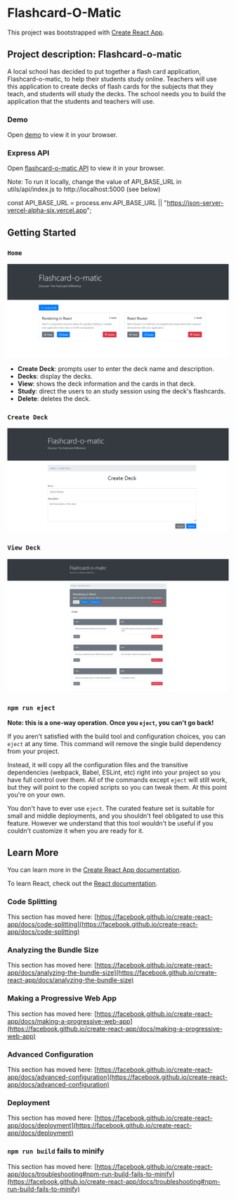 # Flashcard-O-Matic 

This project was bootstrapped with [Create React App](https://github.com/facebook/create-react-app).

## Project description: Flashcard-o-matic

A local school has decided to put together a flash card application, Flashcard-o-matic, to help their students study online. Teachers will use this application to create decks of flash cards for the subjects that they teach, and students will study the decks. The school needs you to build the application that the students and teachers will use.

### Demo

Open [demo](https://flashcard-o-matic-f9511jgn9-xjinojose.vercel.app/) to view it in your browser.

### Express API

Open [flashcard-o-matic API](https://json-server-vercel-alpha-six.vercel.app/) to view it in your browser.

Note:
To run it locally, change the value of API_BASE_URL in utils/api/index.js to http://localhost:5000 (see below)

const API_BASE_URL = process.env.API_BASE_URL || "https://json-server-vercel-alpha-six.vercel.app";

## Getting Started

### `Home`

![Home Page](./images/home-screen.png)

- **Create Deck**: prompts user to enter the deck name and description.
- **Decks**: display the decks.
- **View**: shows the deck information and the cards in that deck.
- **Study**: direct the users to an study session using the deck's flashcards.
- **Delete**: deletes the deck.

### `Create Deck`

![Create Deck](./images/createdeck-screen.png)

### `View Deck`

![View Deck](./images/viewdeck-screen.png)

### `npm run eject`

**Note: this is a one-way operation. Once you `eject`, you can't go back!**

If you aren't satisfied with the build tool and configuration choices, you can `eject` at any time. This command will remove the single build dependency from your project.

Instead, it will copy all the configuration files and the transitive dependencies (webpack, Babel, ESLint, etc) right into your project so you have full control over them. All of the commands except `eject` will still work, but they will point to the copied scripts so you can tweak them. At this point you're on your own.

You don't have to ever use `eject`. The curated feature set is suitable for small and middle deployments, and you shouldn't feel obligated to use this feature. However we understand that this tool wouldn't be useful if you couldn't customize it when you are ready for it.

## Learn More

You can learn more in the [Create React App documentation](https://facebook.github.io/create-react-app/docs/getting-started).

To learn React, check out the [React documentation](https://reactjs.org/).

### Code Splitting

This section has moved here: [https://facebook.github.io/create-react-app/docs/code-splitting](https://facebook.github.io/create-react-app/docs/code-splitting)

### Analyzing the Bundle Size

This section has moved here: [https://facebook.github.io/create-react-app/docs/analyzing-the-bundle-size](https://facebook.github.io/create-react-app/docs/analyzing-the-bundle-size)

### Making a Progressive Web App

This section has moved here: [https://facebook.github.io/create-react-app/docs/making-a-progressive-web-app](https://facebook.github.io/create-react-app/docs/making-a-progressive-web-app)

### Advanced Configuration

This section has moved here: [https://facebook.github.io/create-react-app/docs/advanced-configuration](https://facebook.github.io/create-react-app/docs/advanced-configuration)

### Deployment

This section has moved here: [https://facebook.github.io/create-react-app/docs/deployment](https://facebook.github.io/create-react-app/docs/deployment)

### `npm run build` fails to minify

This section has moved here: [https://facebook.github.io/create-react-app/docs/troubleshooting#npm-run-build-fails-to-minify](https://facebook.github.io/create-react-app/docs/troubleshooting#npm-run-build-fails-to-minify)
